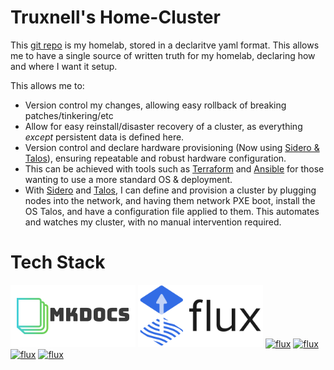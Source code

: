 # Truxnell's Home-Cluster

This [git repo]() is my homelab, stored in a declaritve yaml format.  This allows me to have a single source of written truth for my homelab, declaring how and where I want it setup.

This allows me to:

* Version control my changes, allowing easy rollback of breaking patches/tinkering/etc
* Allow for easy reinstall/disaster recovery of a cluster, as everything *except* persistent data is defined here.
* Version control and declare hardware provisioning (Now using [Sidero & Talos](sidero-intro.md)), ensuring repeatable and robust hardware configuration.
* This can be achieved with tools such as [Terraform](https://www.terraform.io) and [Ansible](https://www.ansible.com) for those wanting to use a more standard OS & deployment.
* With [Sidero](https://sidero.dev) and [Talos](https://talos.dev), I can define and provision a cluster by plugging nodes into the network, and having them network PXE boot, install the OS Talos, and have a configuration file applied to them.  This automates and watches my cluster, with no manual intervention required.

# Tech Stack
[<img src="images/mkdocs.png" alt="flux" style=";object-fit:cover;width:200px;height:100px"/>](https://www.mkdocs.org)
[<img src="images/flux-horizontal-color.png" alt="flux" style=";object-fit:cover;width:200px;height:100px"/>](https://fluxcd.io)
[<img src="https://www.sidero.dev/images/logo.svg" alt="flux" style=";width:200px;height:100px"/>](https://sidero.dev)
[<img src="https://www.talos.dev/images/logo.svg" alt="flux" style=";width:200px;height:100px"/>](https://talos.dev)
[<img src="https://seeklogo.com/images/C/cilium-logo-B9B53FC8EA-seeklogo.com.png" alt="flux" style=";object-fit:contain;width:200px;height:100px"/>](https://cilium.org)
[<img src="https://mp.s81c.com/pwb-production/c4a833f11e311146a23c643651068b75/kasten-logo-inline-by-Veeam-e768bc74-095a-40de-b6b3-fa8abf4a75e6_7998963c-5e38-4285-ac1d-bdcac69e1523.png" alt="flux" style=";object-fit:contain;width:200px;height:100px"/>](https://www.kasten.io)
